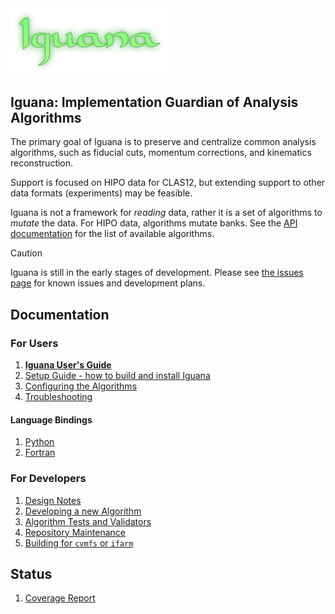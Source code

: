 <img src="./doc/logo.png" width=50%/>

## Iguana: Implementation Guardian of Analysis Algorithms

The primary goal of Iguana is to preserve and centralize common analysis algorithms, such as fiducial cuts, momentum corrections, and kinematics reconstruction.

Support is focused on HIPO data for CLAS12, but extending support to other data formats (experiments) may be feasible.

Iguana is not a framework for _reading_ data, rather it is a set of algorithms to _mutate_ the data. For HIPO data, algorithms mutate banks. See the [API documentation](https://jeffersonlab.github.io/iguana/doxygen) for the list of available algorithms.

> [!CAUTION]
> Iguana is still in the early stages of development. Please see [the issues page](https://github.com/JeffersonLab/iguana/issues) for known issues and development plans.

## Documentation

### For Users
1. [**Iguana User's Guide**](https://jeffersonlab.github.io/iguana/doxygen)
1. [Setup Guide - how to build and install Iguana](doc/setup.md)
1. [Configuring the Algorithms](doc/configuration.md)
1. [Troubleshooting](doc/troubleshooting.md)

#### Language Bindings
1. [Python](/bind/python/README.md)
1. [Fortran](https://jeffersonlab.github.io/iguana/doxygen/group__binding__namespaces.html)

### For Developers
1. [Design Notes](doc/design.md)
1. [Developing a new Algorithm](src/iguana/algorithms/example/README.md)
1. [Algorithm Tests and Validators](doc/testing.md)
1. [Repository Maintenance](doc/maintenance.md)
1. [Building for `cvmfs` or `ifarm`](doc/ifarm.md)

## Status
1. [Coverage Report](https://jeffersonlab.github.io/iguana/coverage-report)
